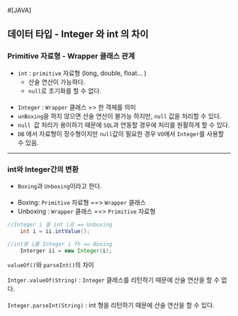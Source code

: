 #[JAVA] 
## 데이터 타입 - Integer 와 int 의 차이
### Primitive 자료형 - Wrapper 클래스 관계

 - `int` : `primitive` 자료형 (long, double, float... )
   - 산술 연산이 가능하다.
   - `null`로 초기화를 할 수 없다.<br><br>
 - `Integer` : `Wrapper` 클래스 => 한 객체를 의미
 - `unBoxing`을 하지 않으면 산술 연산이 불가능 하지만, `null` 값을 처리할 수 있다.
 - `null `값 처리가 용이하기 때문에 `SQL`과 연동할 경우에 처리를 원활하게 할 수 있다.
 - `DB` 에서 자료형이 정수형이지만 `null`값이 필요한 경우 `VO`에서 `Integer`를 사용할 수 있음.
--------
 ### int와 Integer간의 변환
- `Boxing`과 `Unboxing`이라고 한다.<br><br>
- Boxing: `Primitive` 자료형 ==> `Wrapper` 클래스
- Unboxing : `Wrapper` 클래스 ==> `Primitive` 자료형

```java
//Integer i 를 int i로 == Unboxing
    int i = ii.intValue();

//int형 i를 Integer i fh == Boxing
    Interger ii = new Integer(i);
```
`valueOf()`와  `parseInt()`의 차이

`Intger.valueOf(String)` : `Integer` 클래스를 리턴하기 때문에 산술 연산을 할 수 없다.<br><br>
`Integer.parseInt(String)` : int 형을 리턴하기 때문에 산술 연산을 할 수 있다.